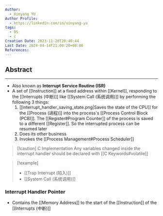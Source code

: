 ```yaml
---
Author:
  - Xinyang YU
Author Profile:
  - https://linkedin.com/in/xinyang-yu
tags:
  - OS
  - c
Creation Date: 2023-11-20T20:40:44
Last Date: 2024-04-14T21:00:20+08:00
References: 
---
```

## Abstract
---
- Also known as **Interrupt Service Routine (ISR)**
- A set of [[Instruction]] at a fixed address within [[Kernel]], responding to the [[Interrupts (中断)]] like [[System Call (系统调用)]] by performing the following 3 things:
	1. [[interrupt_handler_saving_state.png|Saves the state of the CPU]] for the [[Process (进程)]] into the process's [[Process Control Block (PCB)]]. The [[Register#Program Counter]] of the process is saved to a different [[Register]]. So the interrupted process can be resumed later
	2. Does its other business
	3. Invokes the [[Process Management#Process Scheduler]]


>[!caution] C Implementation
> Any variables changed inside the interrupt handler should be declared with [[C Keywords#volatile]]

>[!example]
> - [[Trap Interrupt (陷入)]]
> - [[System Call (系统调用)]]


### Interrupt Handler Pointer
- Contains the [[Memory Address]] to the start of the [[Instruction]] of the [[Interrupts (中断)]]
